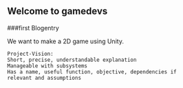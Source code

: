 ## Welcome to gamedevs


###first Blogentry

We want to make a 2D game using Unity.




    Project-Vision:
    Short, precise, understandable explanation
    Manageable with subsystems
    Has a name, useful function, objective, dependencies if
    relevant and assumptions
